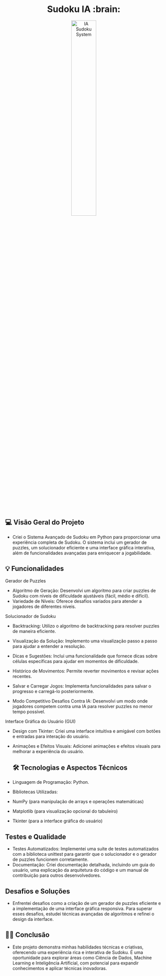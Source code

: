 <h1 align="center">Sudoku IA :brain:</h1>

<p align="center">
  <img alt="IA Sudoku System" src="https://github.com/user-attachments/assets/f2d6511f-39fd-4551-bb24-2f53b3a5d356" width="40%">
</p>

## 💻 Visão Geral do Projeto
- Criei o Sistema Avançado de Sudoku em Python para proporcionar uma experiência completa de Sudoku. O sistema inclui um gerador de puzzles, um solucionador eficiente e uma interface gráfica interativa, além de funcionalidades avançadas para enriquecer a jogabilidade.
  
## 💡 Funcionalidades

Gerador de Puzzles
- Algoritmo de Geração: Desenvolvi um algoritmo para criar puzzles de Sudoku com níveis de dificuldade ajustáveis (fácil, médio e difícil).
- Variedade de Níveis: Oferece desafios variados para atender a jogadores de diferentes níveis.

Solucionador de Sudoku

- Backtracking: Utilizo o algoritmo de backtracking para resolver puzzles de maneira eficiente.
- Visualização da Solução: Implemento uma visualização passo a passo para ajudar a entender a resolução.

- Dicas e Sugestões: Inclui uma funcionalidade que fornece dicas sobre células específicas para ajudar em momentos de dificuldade.
- Histórico de Movimentos: Permite reverter movimentos e revisar ações recentes.
- Salvar e Carregar Jogos: Implementa funcionalidades para salvar o progresso e carregá-lo posteriormente.

- Modo Competitivo
Desafios Contra IA: Desenvolvi um modo onde jogadores competem contra uma IA para resolver puzzles no menor tempo possível.  

Interface Gráfica do Usuário (GUI)

- Design com Tkinter: Criei uma interface intuitiva e amigável com botões e entradas para interação do usuário.
- Animações e Efeitos Visuais: Adicionei animações e efeitos visuais para melhorar a experiência do usuário.

  ## 🛠️ Tecnologias e Aspectos Técnicos

- Linguagem de Programação: Python.
- Bibliotecas Utilizadas:
- NumPy (para manipulação de arrays e operações matemáticas)
- Matplotlib (para visualização opcional do tabuleiro)
- Tkinter (para a interface gráfica do usuário)

## Testes e Qualidade
- Testes Automatizados: Implementei uma suíte de testes automatizados com a biblioteca unittest para garantir que o solucionador e o gerador de puzzles funcionem corretamente.
- Documentação: Criei documentação detalhada, incluindo um guia do usuário, uma explicação da arquitetura do código e um manual de contribuição para outros desenvolvedores.

## Desafios e Soluções
- Enfrentei desafios como a criação de um gerador de puzzles eficiente e a implementação de uma interface gráfica responsiva. Para superar esses desafios, estudei técnicas avançadas de algoritmos e refinei o design da interface.

## :man_technologist: Conclusão
- Este projeto demonstra minhas habilidades técnicas e criativas, oferecendo uma experiência rica e interativa de Sudoku. É uma oportunidade para explorar áreas como Ciência de Dados, Machine Learning e Inteligência Artificial, com potencial para expandir conhecimentos e aplicar técnicas inovadoras.

